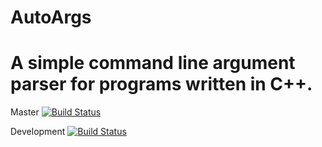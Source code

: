 AutoArgs 
========

A simple command line argument parser for programs written in C++.
========

Master [![Build Status](https://travis-ci.org/ToniBig/AutoArgs.svg?branch=master)](https://travis-ci.org/ToniBig/AutoArgs)

Development [![Build Status](https://travis-ci.org/ToniBig/AutoArgs.svg?branch=development)](https://travis-ci.org/ToniBig/AutoArgs)

